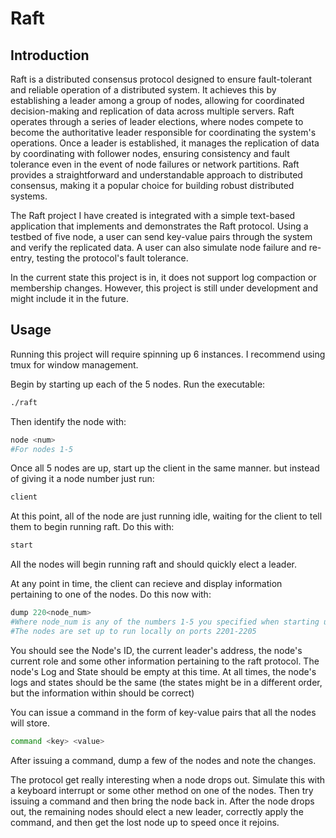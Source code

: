 # Raft

## Introduction
Raft is a distributed consensus protocol designed to ensure fault-tolerant and reliable operation of a distributed system. It achieves this by establishing a leader among a group of nodes, allowing for coordinated decision-making and replication of data across multiple servers. Raft operates through a series of leader elections, where nodes compete to become the authoritative leader responsible for coordinating the system's operations. Once a leader is established, it manages the replication of data by coordinating with follower nodes, ensuring consistency and fault tolerance even in the event of node failures or network partitions. Raft provides a straightforward and understandable approach to distributed consensus, making it a popular choice for building robust distributed systems.

The Raft project I have created is integrated with a simple text-based application that implements and demonstrates the Raft protocol. Using a testbed of five node, a user can send key-value pairs through the system and verify the replicated data. A user can also simulate node failure and re-entry, testing the protocol's fault tolerance. 

In the current state this project is in, it does not support log compaction or membership changes. However, this project is still under development and might include it in the future.

## Usage
Running this project will require spinning up 6 instances. I recommend using tmux for window management.

Begin by starting up each of the 5 nodes. Run the executable:

```bash
./raft
```

Then identify the node with:

```bash
node <num>
#For nodes 1-5
```

Once all 5 nodes are up, start up the client in the same manner. but instead of giving it a node number just run:

```bash
client
```

At this point, all of the node are just running idle, waiting for the client to tell them to begin running raft. Do this with:

```bash
start
```

All the nodes will begin running raft and should quickly elect a leader.

At any point in time, the client can recieve and display information pertaining to one of the nodes. Do this now with:

```bash
dump 220<node_num>
#Where node_num is any of the numbers 1-5 you specified when starting up the node
#The nodes are set up to run locally on ports 2201-2205
```

You should see the Node's ID, the current leader's address, the node's current role and some other information pertaining to the raft protocol. The node's Log and State should be empty at this time. At all times, the node's logs and states should be the same (the states might be in a different order, but the information within should be correct)

You can issue a command in the form of key-value pairs that all the nodes will store.

```bash
command <key> <value>
```

After issuing a command, dump a few of the nodes and note the changes.

The protocol get really interesting when a node drops out. Simulate this with a keyboard interrupt or some other method on one of the nodes. Then try issuing a command and then bring the node back in. After the node drops out, the remaining nodes should elect a new leader, correctly apply the command, and then get the lost node up to speed once it rejoins.

